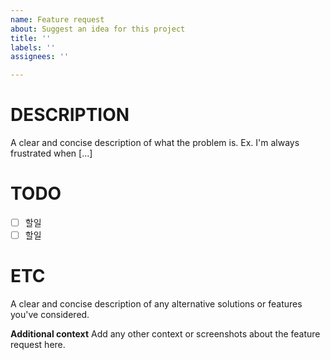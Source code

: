 ```yaml
---
name: Feature request
about: Suggest an idea for this project
title: ''
labels: ''
assignees: ''

---
```


# DESCRIPTION
A clear and concise description of what the problem is. Ex. I'm always frustrated when [...]

# TODO
- [ ] 할일
- [ ] 할일

#  ETC
A clear and concise description of any alternative solutions or features you've considered.

**Additional context**
Add any other context or screenshots about the feature request here.
